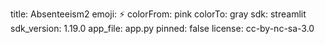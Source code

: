 title: Absenteeism2
emoji: ⚡
colorFrom: pink
colorTo: gray
sdk: streamlit
sdk_version: 1.19.0
app_file: app.py
pinned: false
license: cc-by-nc-sa-3.0
